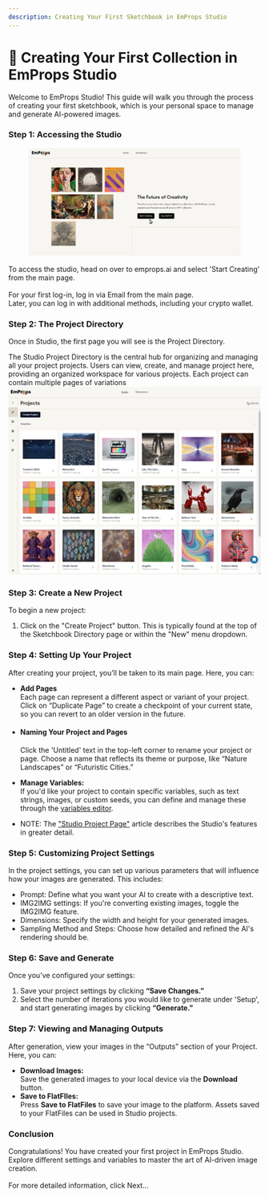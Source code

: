 ```yaml
---
description: Creating Your First Sketchbook in EmProps Studio
---
```


# 🐣 Creating Your First Collection in EmProps Studio

Welcome to EmProps Studio! This guide will walk you through the process of creating your first sketchbook, which is your personal space to manage and generate AI-powered images.

### Step 1: Accessing the Studio <a href="#h_ca54d44df8" id="h_ca54d44df8"></a>

<figure><img src="../../.gitbook/assets/image (9).png" alt=""><figcaption></figcaption></figure>

To access the studio, head on over to emprops.ai and select 'Start Creating' from the main page.  \
\
For your first log-in, log in via Email from the main page. \
Later, you can log in with additional methods, including your crypto wallet.

### Step 2: The Project Directory <a href="#h_256bc28cd0" id="h_256bc28cd0"></a>

Once in Studio, the first page you will see is the Project Directory.

The Studio Project Directory is the central hub for organizing and managing all your project projects. Users can view, create, and manage project here, providing an organized workspace for various projects. Each project can contain multiple pages of variations\
![](<../../.gitbook/assets/image (8).png>)

### Step 3: Create a New Project <a href="#h_14a241ad40" id="h_14a241ad40"></a>

To begin a new project:

1. Click on the "Create Project" button. This is typically found at the top of the Sketchbook Directory page or within the "New" menu dropdown.

### Step 4: Setting Up Your Project <a href="#h_cd65f60373" id="h_cd65f60373"></a>

After creating your project, you’ll be taken to its main page. Here, you can:

* **Add Pages**\
  Each page can represent a different aspect or variant of your project. Click on “Duplicate Page” to create a checkpoint of your current state, so you can revert to an older version in the future.
*   #### Naming Your Project and Pages

    Click the 'Untitled' text in the top-left corner to rename your project or page. Choose a name that reflects its theme or purpose, like “Nature Landscapes” or “Futuristic Cities.”
* **Manage Variables:**\
  If you'd like your project to contain specific variables, such as text strings, images, or custom seeds, you can define and manage these through the [variables editor](using-variables-in-emprops-studio.md).
* NOTE: The ["Studio Project Page"](studio-project-page.md) article describes the Studio's features in greater detail.

### Step 5: Customizing Project Settings <a href="#h_175ca24d6c" id="h_175ca24d6c"></a>

In the project settings, you can set up various parameters that will influence how your images are generated. This includes:

* Prompt: Define what you want your AI to create with a descriptive text.
* IMG2IMG settings: If you're converting existing images, toggle the IMG2IMG feature.
* Dimensions: Specify the width and height for your generated images.
* Sampling Method and Steps: Choose how detailed and refined the AI's rendering should be.

### Step 6: Save and Generate <a href="#h_72d38b5528" id="h_72d38b5528"></a>

Once you’ve configured your settings:

1. Save your project settings by clicking **“Save Changes.”**
2. Select the number of iterations you would like to generate under 'Setup', and start generating images by clicking **“Generate.”**

### Step 7: Viewing and Managing Outputs <a href="#h_c8b32ffddb" id="h_c8b32ffddb"></a>

After generation, view your images in the “Outputs” section of your Project. Here, you can:

* **Download Images:** \
  Save the generated images to your local device via the **Download** button.
* **Save to FlatFIles:**\
  Press **Save to FlatFiles** to save your image to the platform. Assets saved to your FlatFiles can be used in Studio projects.

### Conclusion <a href="#h_8fbf68b074" id="h_8fbf68b074"></a>

Congratulations! You have created your first project in EmProps Studio. Explore different settings and variables to master the art of AI-driven image creation. \
\
For more detailed information, click Next...
